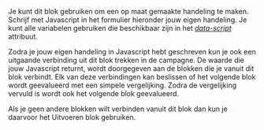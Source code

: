 Je kunt dit blok gebruiken om een op maat gemaakte handeling te maken. Schrijf
met Javascript in het formulier hieronder jouw eigen handeling. Je kunt alle
variabelen gebruiken die beschikbaar zijn in het [*data-script*][data-script]
attribuut.

Zodra je jouw eigen handeling in Javascript hebt geschreven kun je ook een
uitgaande verbinding uit dit blok trekken in de campagne. De waarde die jouw
Javascript returnt, wordt doorgegeven aan de blokken die je vanuit dit blok
verbindt. Elk van deze verbindingen kan beslissen of het volgende blok wordt
geevalueerd met een simpele vergelijking. Zodra de vergelijking vervuld is
wordt ook het volgende blok geevalueerd.

Als je geen andere blokken wilt verbinden vanuit dit blok dan kun je daarvoor
het Uitvoeren blok gebruiken.

[data-script]: https://www.copernica.com/en/documentation/data-object
